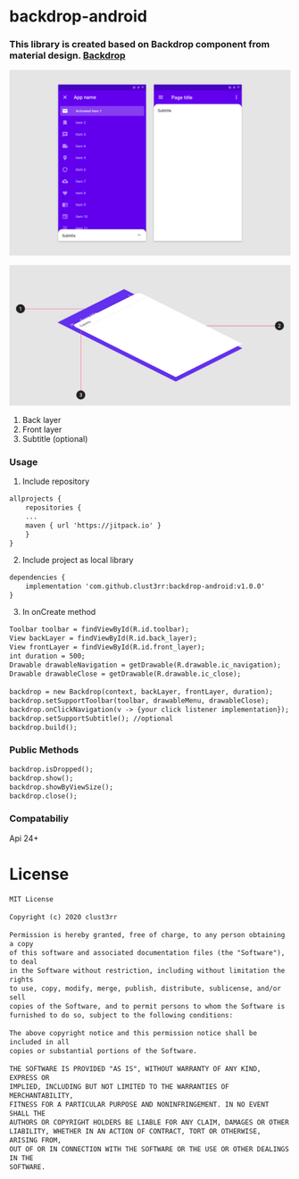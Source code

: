 # backdrop-android

### This library is created based on Backdrop component from material design. [Backdrop](https://material.io/design/components/backdrop.html)

![alt text](https://github.com/clust3rr/backdrop-android/blob/master/images/backdrop2.png)

![alt text](https://github.com/clust3rr/backdrop-android/blob/master/images/backdrop1.png)
1. Back layer
2. Front layer
3. Subtitle (optional)


### Usage

1. Include repository
```
allprojects {
    repositories {
	...
	maven { url 'https://jitpack.io' }
	}
}
```
2. Include project as local library
```
dependencies {
    implementation 'com.github.clust3rr:backdrop-android:v1.0.0'
}
```
3. In onCreate method 
```
Toolbar toolbar = findViewById(R.id.toolbar);
View backLayer = findViewById(R.id.back_layer);
View frontLayer = findViewById(R.id.front_layer);
int duration = 500;
Drawable drawableNavigation = getDrawable(R.drawable.ic_navigation);
Drawable drawableClose = getDrawable(R.drawable.ic_close);
 
backdrop = new Backdrop(context, backLayer, frontLayer, duration);
backdrop.setSupportToolbar(toolbar, drawableMenu, drawableClose);
backdrop.onClickNavigation(v -> {your click listener implementation});
backdrop.setSupportSubtitle(); //optional
backdrop.build();
```
### Public Methods
```
backdrop.isDropped();
backdrop.show();
backdrop.showByViewSize();
backdrop.close();
```
### Compatabiliy

Api 24+

# License

```
MIT License

Copyright (c) 2020 clust3rr

Permission is hereby granted, free of charge, to any person obtaining a copy
of this software and associated documentation files (the "Software"), to deal
in the Software without restriction, including without limitation the rights
to use, copy, modify, merge, publish, distribute, sublicense, and/or sell
copies of the Software, and to permit persons to whom the Software is
furnished to do so, subject to the following conditions:

The above copyright notice and this permission notice shall be included in all
copies or substantial portions of the Software.

THE SOFTWARE IS PROVIDED "AS IS", WITHOUT WARRANTY OF ANY KIND, EXPRESS OR
IMPLIED, INCLUDING BUT NOT LIMITED TO THE WARRANTIES OF MERCHANTABILITY,
FITNESS FOR A PARTICULAR PURPOSE AND NONINFRINGEMENT. IN NO EVENT SHALL THE
AUTHORS OR COPYRIGHT HOLDERS BE LIABLE FOR ANY CLAIM, DAMAGES OR OTHER
LIABILITY, WHETHER IN AN ACTION OF CONTRACT, TORT OR OTHERWISE, ARISING FROM,
OUT OF OR IN CONNECTION WITH THE SOFTWARE OR THE USE OR OTHER DEALINGS IN THE
SOFTWARE.
```
